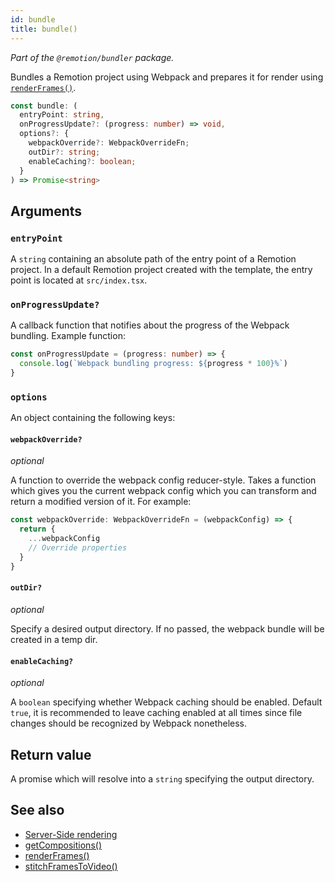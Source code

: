 ```yaml
---
id: bundle
title: bundle()
---
```


_Part of the `@remotion/bundler` package._

Bundles a Remotion project using Webpack and prepares it for render using [`renderFrames()`](/docs/render-frames).

```ts
const bundle: (
  entryPoint: string,
  onProgressUpdate?: (progress: number) => void,
  options?: {
    webpackOverride?: WebpackOverrideFn;
    outDir?: string;
    enableCaching?: boolean;
  }
) => Promise<string>
```

## Arguments

### `entryPoint`

A `string` containing an absolute path of the entry point of a Remotion project. In a default Remotion project created with the template, the entry point is located at `src/index.tsx`.

### `onProgressUpdate?`

A callback function that notifies about the progress of the Webpack bundling. Example function:

```ts
const onProgressUpdate = (progress: number) => {
  console.log(`Webpack bundling progress: ${progress * 100}%`)
}
```

### `options`

An object containing the following keys:

#### `webpackOverride?`

_optional_

A function to override the webpack config reducer-style. Takes a function which gives you the current webpack config which you can transform and return a modified version of it. For example:

```ts
const webpackOverride: WebpackOverrideFn = (webpackConfig) => {
  return {
    ...webpackConfig
    // Override properties
  }
}
```

#### `outDir?`

_optional_

Specify a desired output directory. If no passed, the webpack bundle will be created in a temp dir.

#### `enableCaching?`

_optional_

A `boolean` specifying whether Webpack caching should be enabled. Default `true`, it is recommended to leave caching enabled at all times since file changes should be recognized by Webpack nonetheless.

## Return value

A promise which will resolve into a `string` specifying the output directory.

## See also

- [Server-Side rendering](/docs/ssr)
- [getCompositions()](/docs/get-compositions)
- [renderFrames()](/docs/render-frames)
- [stitchFramesToVideo()](/docs/stitch-frames-to-video)
